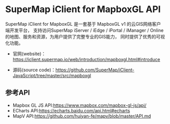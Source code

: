 # SuperMap iClient for MapboxGL API
SuperMap iClient for MapboxGL 是一套基于 MapboxGL v1 的云GIS网络客户端开发平台， 支持访问SuperMap iServer / iEdge / iPortal / iManager / Online的地图、服务和资源，为用户提供了完整专业的GIS能力， 同时提供了优秀的可视化功能。

*   官网(website)：<a href="https://iclient.supermap.io/web/introduction/mapboxgl.html#introduce" target="_parent">https://iclient.supermap.io/web/introduction/mapboxgl.html#introduce</a>

*   源码(source code)：<a href="https://github.com/SuperMap/iClient-JavaScript/tree/master/src/mapboxgl" target="_blank">https://github.com/SuperMap/iClient-JavaScript/tree/master/src/mapboxgl</a>

## 参考API

*   Mapbox GL JS API:<a href="https://www.mapbox.com/mapbox-gl-js/api/" target="_blank">https://www.mapbox.com/mapbox-gl-js/api/</a>
*   ECharts API:<a href="https://echarts.baidu.com/api.html#echarts" target="_blank">https://echarts.baidu.com/api.html#echarts</a>
*   MapV API:<a href="https://github.com/huiyan-fe/mapv/blob/master/API.md" target="_blank">https://github.com/huiyan-fe/mapv/blob/master/API.md</a>
